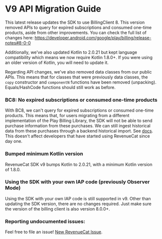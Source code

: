 # V9 API Migration Guide

This latest release updates the SDK to use BillingClient 8. This version removed APIs to query for expired subscriptions and consumed one-time products, aside from other improvements. You can check the full list of changes here: https://developer.android.com/google/play/billing/release-notes#8-0-0

Additionally, we've also updated Kotlin to 2.0.21 but kept language compatibility which means we now require Kotlin 1.8.0+. If you were using an older version of Kotlin, you will need to update it.

Regarding API changes, we've also removed data classes from our public APIs. This means that for classes that were previously data classes, the `copy` constructor and `componentN` functions have been removed (unpacking). Equals/HashCode functions should still work as before.

### BC8: No expired subscriptions or consumed one-time products

With BC8, we can't query for expired subscriptions or consumed one-time products. This means that, for users migrating from a different implementation of the Play Billing Library, the SDK will not be able to send purchase information from these purchases. We can still ingest historical data from these purchases through a backend historical import. See [docs](https://www.revenuecat.com/docs/migrating-to-revenuecat/migrating-existing-subscriptions). This doesn't affect developers that have started using RevenueCat since day one.

### Bumped minimum Kotlin version

RevenueCat SDK v9 bumps Kotlin to 2.0.21, with a minimum Kotlin version of 1.8.0.

### Using the SDK with your own IAP code (previously Observer Mode)

Using the SDK with your own IAP code is still supported in v9. Other than updating the SDK version, there are no changes required. Just make sure the version of the billing client is also version 8.0.0+.

### Reporting undocumented issues:

Feel free to file an issue! [New RevenueCat Issue](https://github.com/RevenueCat/purchases-android/issues/new/).
